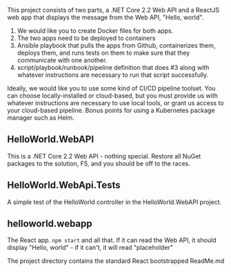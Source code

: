 This project consists of two parts, a .NET Core 2.2 Web API and a ReactJS web app that displays the message from the Web API, "Hello, world".

1) We would like you to create Docker files for both apps. 
2) The two apps need to be deployed to containers 
3) Ansible playbook that pulls the apps from Github, containerizes them, deploys them, and runs tests on them to make sure that they communicate with one another. 
4) script/playbook/runbook/pipeline definition that does #3 along with whatever instructions are necessary to run that script successfully.

Ideally, we would like you to use some kind of CI/CD pipeline toolset. You can choose locally-installed or cloud-based, but you must provide us with whatever instructions are necessary to use local tools, or grant us access to your cloud-based pipeline. Bonus points for using a Kubernetes package manager such as Helm.

## HelloWorld.WebAPI
This is a .NET Core 2.2 Web API - nothing special. Restore all NuGet packages to the solution, F5, and you should be off to the races.

## HelloWorld.WebApi.Tests
A simple test of the HelloWorld controller in the HelloWorld.WebAPI project.

## helloworld.webapp
The React app. `npm start` and all that. If it can read the Web API, it should display "Hello, world" - if it can't, it will read "placeholder"

The project directory contains the standard React bootstrapped ReadMe.md

